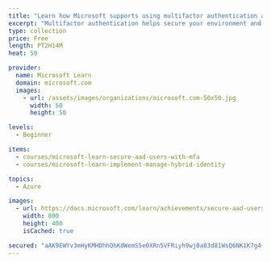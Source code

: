```yaml
---
title: "Learn how Microsoft supports using multifactor authentication as part of a cybersecurity solution"
excerpt: "Multifactor authentication helps secure your environment and resources by requiring that your users confirm their identity by using multiple authentication methods, like a phone call, text message, mobile app notification, or one-time password. You can use multifactor authentication both on-premises and in the cloud to add security for accessing Microsoft online services, remote access applications, and more. This learning path provides an overview of how to use multifactor authentication as part of a cybersecurity solution.The deadline for agencies to adopt multifactor authentication and encryption at rest and in transit to the maximum extent (and report on progress every 60 days), per Section 3 of the Executive Order on Improving the Nation's Cybersecurity, is **November 8, 2021**."
type: collection
price: Free
length: PT2H14M
heat: 50

provider:
  name: Microsoft Learn
  domain: microsoft.com
  images:
    - url: /assets/images/organizations/microsoft.com-50x50.jpg
      width: 50
      height: 50

levels:
  - Beginner

items:
  - courses/microsoft-learn-secure-aad-users-with-mfa
  - courses/microsoft-learn-implement-manage-hybrid-identity

topics:
  - Azure

images:
  - url: https://docs.microsoft.com/learn/achievements/secure-aad-users-with-mfa-social.png
    width: 800
    height: 400
    isCached: true

secured: "aAK9EWYv3mHyKMHDhhQhKdWemS5e0XRn5VFRiyh9wj0a83d81WsQ6NK1K7g4+orLQApirhLtkzCH1vxJL/ONPzoE6Ar8GRYJ9jjw9b28m1LKwptzymcIMiYVT24gh8kzlBULzIGDHNsVCvOVAgZ14iK1ZN0Z0d6yTUtDVOL3JFRlTtE5uD2tE5mTFErVCdeAJ4X/tMkdQtn4iyijVdvzJ8+iXFaqlyb0P4c+tMhWYhupzz99SrLk7BnGmbEEmyn3gd5XR+0FZW/GFf1TEnUVkAk5kIQnG03OHkvV6P8tEHaM55ypACTtsF/QV7nUFNm+DM7cVBGQ8v24hhfRq/ee+p7SJZe/6CIWr64D/bbAO/w=;6secYCT66+0FU3NIFaZ20A=="
---
```


